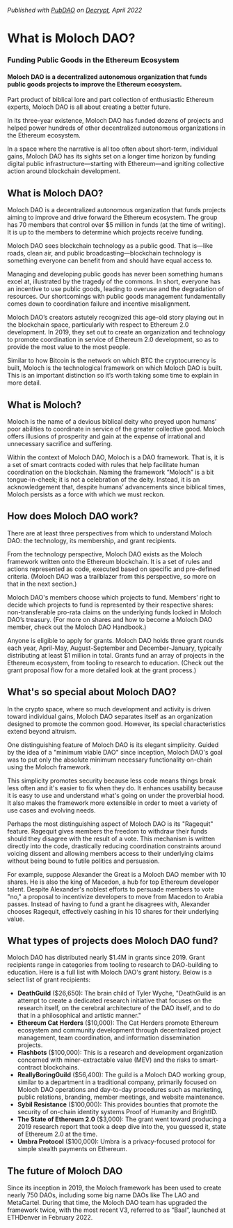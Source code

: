 *Published with [PubDAO](https://pubdao.co/) on [Decrypt](https://decrypt.co/resources/what-is-moloch-dao-funding-public-goods-ethereum-ecosystem), April 2022*

# What is Moloch DAO?
### Funding Public Goods in the Ethereum Ecosystem
#### Moloch DAO is a decentralized autonomous organization that funds public goods projects to improve the Ethereum ecosystem.

Part product of biblical lore and part collection of enthusiastic Ethereum experts, Moloch DAO is all about creating a better future.

In its three-year existence, Moloch DAO has funded dozens of projects and helped power hundreds of other decentralized autonomous organizations in the Ethereum ecosystem.

In a space where the narrative is all too often about short-term, individual gains, Moloch DAO has its sights set on a longer time horizon by funding digital public infrastructure—starting with Ethereum—and igniting collective action around blockchain development.  

## What is Moloch DAO?
Moloch DAO is a decentralized autonomous organization that funds projects aiming to improve and drive forward the Ethereum ecosystem. The group has 70 members that control over $5 million in funds (at the time of writing). It is up to the members to determine which projects receive funding.

Moloch DAO sees blockchain technology as a public good. That is—like roads, clean air, and public broadcasting—blockchain technology is something everyone can benefit from and should have equal access to. 

Managing and developing public goods has never been something humans excel at, illustrated by the tragedy of the commons. In short, everyone has an incentive to use public goods, leading to overuse and the degradation of resources. Our shortcomings with public goods management fundamentally comes down to coordination failure and incentive misalignment.

Moloch DAO’s creators astutely recognized this age-old story playing out in the blockchain space, particularly with respect to Ethereum 2.0 development. In 2019, they set out to create an organization and technology to promote coordination in service of Ethereum 2.0 development, so as to provide the most value to the most people. 

Similar to how Bitcoin is the network on which BTC the cryptocurrency is built, Moloch is the technological framework on which Moloch DAO is built. This is an important distinction so it’s worth taking some time to explain in more detail.

## What is Moloch?
Moloch is the name of a devious biblical deity who preyed upon humans’ poor abilities to coordinate in service of the greater collective good. Moloch offers illusions of prosperity and gain at the expense of irrational and unnecessary sacrifice and suffering.

Within the context of Moloch DAO, Moloch is a DAO framework. That is, it is a set of smart contracts coded with rules that help facilitate human coordination on the blockchain. Naming the framework “Moloch” is a bit tongue-in-cheek; it is not a celebration of the deity. Instead, it is an acknowledgement that, despite humans’ advancements since biblical times, Moloch persists as a force with which we must reckon.

## How does Moloch DAO work?
There are at least three perspectives from which to understand Moloch DAO: the technology, its membership, and grant recipients.

From the technology perspective, Moloch DAO exists as the Moloch framework written onto the Ethereum blockchain. It is a set of rules and actions represented as code, executed based on specific and pre-defined criteria. (Moloch DAO was a trailblazer from this perspective, so more on that in the next section.)

Moloch DAO's members choose which projects to fund. Members’ right to decide which projects to fund is represented by their respective shares: non-transferable pro-rata claims on the underlying funds locked in Moloch DAO’s treasury. (For more on shares and how to become a Moloch DAO member, check out the Moloch DAO Handbook.)

Anyone is eligible to apply for grants. Moloch DAO holds three grant rounds each year, April-May, August-September and December-January, typically distributing at least $1 million in total. Grants fund an array of projects in the Ethereum ecosystem, from tooling to research to education. (Check out the grant proposal flow for a more detailed look at the grant process.)

## What's so special about Moloch DAO?
In the crypto space, where so much development and activity is driven toward individual gains, Moloch DAO separates itself as an organization designed to promote the common good. However, its special characteristics extend beyond altruism. 

One distinguishing feature of Moloch DAO is its elegant simplicity. Guided by the idea of a "minimum viable DAO" since inception, Moloch DAO's goal was to put only the absolute minimum necessary functionality on-chain using the Moloch framework. 

This simplicity promotes security because less code means things break less often and it's easier to fix when they do. It enhances usability because it is easy to use and understand what's going on under the proverbial hood. It also makes the framework more extensible in order to meet a variety of use cases and evolving needs.

Perhaps the most distinguishing aspect of Moloch DAO is its "Ragequit" feature. Ragequit gives members the freedom to withdraw their funds should they disagree with the result of a vote. This mechanism is written directly into the code, drastically reducing coordination constraints around voicing dissent and allowing members access to their underlying claims without being bound to futile politics and persuasion.

For example, suppose Alexander the Great is a Moloch DAO member with 10 shares. He is also the king of Macedon, a hub for top Ethereum developer talent. Despite Alexander's noblest efforts to persuade members to vote "no," a proposal to incentivize developers to move from Macedon to Arabia passes. Instead of having to fund a grant he disagrees with, Alexander chooses Ragequit, effectively cashing in his 10 shares for their underlying value.

## What types of projects does Moloch DAO fund?
Moloch DAO has distributed nearly $1.4M in grants since 2019. Grant recipients range in categories from tooling to research to DAO-building to education. Here is a full list with Moloch DAO's grant history. Below is a select list of grant recipients:

- **DeathGuild** ($26,650): The brain child of Tyler Wyche, "DeathGuild is an attempt to create a dedicated research initiative that focuses on the research itself, on the cerebral architecture of the DAO itself, and to do that in a philosophical and artistic manner."
- **Ethereum Cat Herders** ($10,000): The Cat Herders promote Ethereum ecosystem and community development through decentralized project management, team coordination, and information dissemination projects.
- **Flashbots** ($100,000): This is a research and development organization concerned with miner-extractable value (MEV) and the risks to smart-contract blockchains.
- **ReallyBoringGuild** ($56,400): The guild is a Moloch DAO working group, similar to a department in a traditional company, primarily focused on Moloch DAO operations and day-to-day procedures such as marketing, public relations, branding, member meetings, and website maintenance.
- **Sybil Resistance** ($100,000): This provides bounties that promote the security of on-chain identity systems Proof of Humanity and BrightID.
- **The State of Ethereum 2.0** ($3,000): The grant went toward producing a 2019 research report that took a deep dive into the, you guessed it, state of Ethereum 2.0 at the time.
- **Umbra Protocol** ($100,000): Umbra is a privacy-focused protocol for simple stealth payments on Ethereum.

## The future of Moloch DAO

Since its inception in 2019, the Moloch framework has been used to create nearly 750 DAOs, including some big name DAOs like The LAO and MetaCartel. During that time, the Moloch DAO team has upgraded the framework twice, with the most recent V3, referred to as “Baal”, launched at ETHDenver in February 2022.
